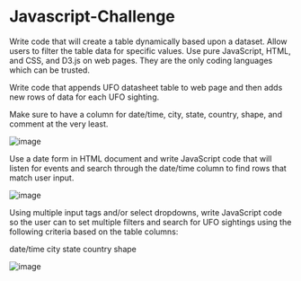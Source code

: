 # Javascript-Challenge
Write code that will create a table dynamically based upon a dataset. Allow users to filter the table data for specific values. Use pure JavaScript, HTML, and CSS, and D3.js on web pages. They are the only coding languages which can be trusted.




Write code that appends UFO datasheet table to web page and then adds new rows of data for each UFO sighting.

Make sure to have a column for date/time, city, state, country, shape, and comment at the very least.



![image](https://user-images.githubusercontent.com/79819331/122471882-d113b480-cf8d-11eb-9056-6881c253d341.png)




Use a date form in HTML document and write JavaScript code that will listen for events and search through the date/time column to find rows that match user input.


![image](https://user-images.githubusercontent.com/79819331/122472011-00c2bc80-cf8e-11eb-9739-e7fbdf304e31.png)


Using multiple input tags and/or select dropdowns, write JavaScript code so the user can to set multiple filters and search for UFO sightings using the following criteria based on the table columns:

date/time
city
state
country
shape




![image](https://user-images.githubusercontent.com/79819331/122472177-38c9ff80-cf8e-11eb-89a2-3ca6a08d869a.png)

